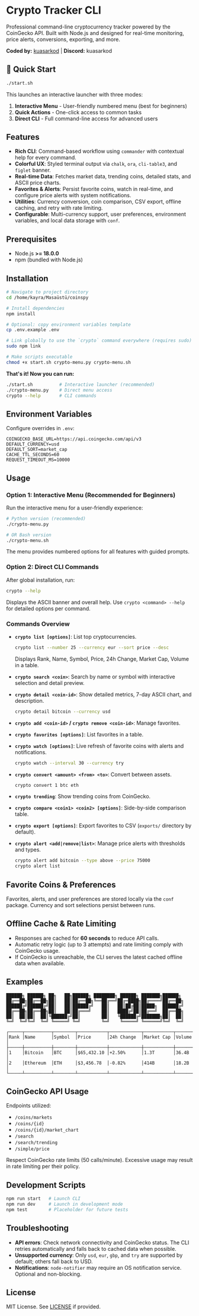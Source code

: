 # Crypto Tracker CLI

Professional command-line cryptocurrency tracker powered by the CoinGecko API. Built with Node.js and designed for real-time monitoring, price alerts, conversions, exporting, and more.

**Coded by:** [kuasarkod](https://discord.com/users/kuasarkod) | **Discord:** kuasarkod

## 🚀 Quick Start

```bash
./start.sh
```

This launches an interactive launcher with three modes:
1. **Interactive Menu** - User-friendly numbered menu (best for beginners)
2. **Quick Actions** - One-click access to common tasks
3. **Direct CLI** - Full command-line access for advanced users

## Features

- **Rich CLI**: Command-based workflow using `commander` with contextual help for every command.
- **Colorful UX**: Styled terminal output via `chalk`, `ora`, `cli-table3`, and `figlet` banner.
- **Real-time Data**: Fetches market data, trending coins, detailed stats, and ASCII price charts.
- **Favorites & Alerts**: Persist favorite coins, watch in real-time, and configure price alerts with system notifications.
- **Utilities**: Currency conversion, coin comparison, CSV export, offline caching, and retry with rate limiting.
- **Configurable**: Multi-currency support, user preferences, environment variables, and local data storage with `conf`.

## Prerequisites

- Node.js **>= 18.0.0**
- npm (bundled with Node.js)

## Installation

```bash
# Navigate to project directory
cd /home/kayra/Masaüstü/coinspy

# Install dependencies
npm install

# Optional: copy environment variables template
cp .env.example .env

# Link globally to use the `crypto` command everywhere (requires sudo)
sudo npm link

# Make scripts executable
chmod +x start.sh crypto-menu.py crypto-menu.sh
```

**That's it! Now you can run:**
```bash
./start.sh          # Interactive launcher (recommended)
./crypto-menu.py    # Direct menu access
crypto --help       # CLI commands
```

## Environment Variables

Configure overrides in `.env`:

```env
COINGECKO_BASE_URL=https://api.coingecko.com/api/v3
DEFAULT_CURRENCY=usd
DEFAULT_SORT=market_cap
CACHE_TTL_SECONDS=60
REQUEST_TIMEOUT_MS=10000
```

## Usage

### Option 1: Interactive Menu (Recommended for Beginners)

Run the interactive menu for a user-friendly experience:

```bash
# Python version (recommended)
./crypto-menu.py

# OR Bash version
./crypto-menu.sh
```

The menu provides numbered options for all features with guided prompts.

### Option 2: Direct CLI Commands

After global installation, run:

```bash
crypto --help
```

Displays the ASCII banner and overall help. Use `crypto <command> --help` for detailed options per command.

### Commands Overview

- **`crypto list [options]`**: List top cryptocurrencies.
  ```bash
  crypto list --number 25 --currency eur --sort price --desc
  ```
  Displays Rank, Name, Symbol, Price, 24h Change, Market Cap, Volume in a table.

- **`crypto search <coin>`**: Search by name or symbol with interactive selection and detail preview.

- **`crypto detail <coin-id>`**: Show detailed metrics, 7-day ASCII chart, and description.
  ```bash
  crypto detail bitcoin --currency usd
  ```

- **`crypto add <coin-id>` / `crypto remove <coin-id>`**: Manage favorites.

- **`crypto favorites [options]`**: List favorites in a table.

- **`crypto watch [options]`**: Live refresh of favorite coins with alerts and notifications.
  ```bash
  crypto watch --interval 30 --currency try
  ```

- **`crypto convert <amount> <from> <to>`**: Convert between assets.
  ```bash
  crypto convert 1 btc eth
  ```

- **`crypto trending`**: Show trending coins from CoinGecko.

- **`crypto compare <coin1> <coin2> [options]`**: Side-by-side comparison table.

- **`crypto export [options]`**: Export favorites to CSV (`exports/` directory by default).

- **`crypto alert <add|remove|list>`**: Manage price alerts with thresholds and types.
  ```bash
  crypto alert add bitcoin --type above --price 75000
  crypto alert list
  ```

## Favorite Coins & Preferences

Favorites, alerts, and user preferences are stored locally via the `conf` package. Currency and sort selections persist between runs.

## Offline Cache & Rate Limiting

- Responses are cached for **60 seconds** to reduce API calls.
- Automatic retry logic (up to 3 attempts) and rate limiting comply with CoinGecko usage.
- If CoinGecko is unreachable, the CLI serves the latest cached offline data when available.

## Examples

```
██████╗ ██████╗ ██╗   ██╗██████╗ ████████╗ ██████╗ ███████╗██████╗
██╔══██╗██╔══██╗██║   ██║██╔══██╗╚══██╔══╝██╔═████╗██╔════╝██╔══██╗
██████╔╝██████╔╝██║   ██║██████╔╝   ██║   ██║██╔██║█████╗  ██████╔╝
██╔══██╗██╔══██╗██║   ██║██╔═══╝    ██║   ████╔╝██║██╔══╝  ██╔══██╗
██║  ██║██║  ██║╚██████╔╝██║        ██║   ╚██████╔╝███████╗██║  ██║
╚═╝  ╚═╝╚═╝  ╚═╝ ╚═════╝ ╚═╝        ╚═╝    ╚═════╝ ╚══════╝╚═╝  ╚═╝

┌─────┬──────────┬────────┬───────────┬────────────┬───────────┬─────────┐
│Rank │Name      │Symbol  │Price      │24h Change  │Market Cap │Volume   │
├─────┼──────────┼────────┼───────────┼────────────┼───────────┼─────────┤
│1    │Bitcoin   │BTC     │$65,432.10 │+2.50%      │1.3T       │36.4B    │
│2    │Ethereum  │ETH     │$3,456.78  │-0.82%      │414B       │18.2B    │
└─────┴──────────┴────────┴───────────┴────────────┴───────────┴─────────┘
```

## CoinGecko API Usage

Endpoints utilized:

- `/coins/markets`
- `/coins/{id}`
- `/coins/{id}/market_chart`
- `/search`
- `/search/trending`
- `/simple/price`

Respect CoinGecko rate limits (50 calls/minute). Excessive usage may result in rate limiting per their policy.

## Development Scripts

```bash
npm run start   # Launch CLI
npm run dev     # Launch in development mode
npm test        # Placeholder for future tests
```

## Troubleshooting

- **API errors**: Check network connectivity and CoinGecko status. The CLI retries automatically and falls back to cached data when possible.
- **Unsupported currency**: Only `usd`, `eur`, `gbp`, and `try` are supported by default; others fall back to USD.
- **Notifications**: `node-notifier` may require an OS notification service. Optional and non-blocking.

## License

MIT License. See [LICENSE](LICENSE) if provided.
